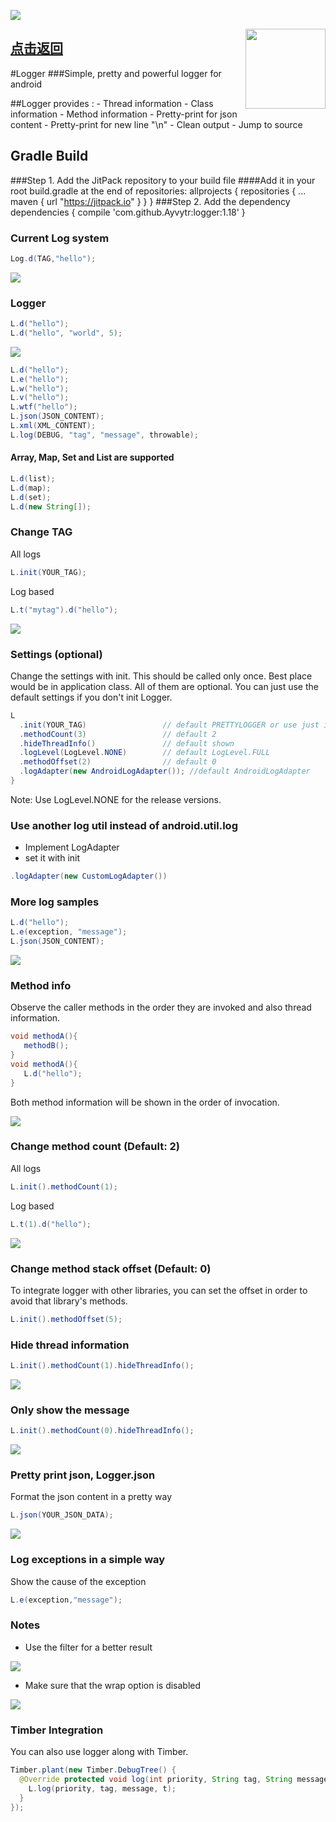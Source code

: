 [![](https://jitpack.io/v/Ayvytr/logger.svg)](https://jitpack.io/#Ayvytr/logger)

<img align="right" src='https://github.com/ayvytr/logger/blob/master/images/logger-logo.png' width='128' height='128'/>

## [点击返回](https://github.com/Ayvytr/EasyAndroid)

#Logger
###Simple, pretty and powerful logger for android

##Logger provides :
	- Thread information
	- Class information
	- Method information
	- Pretty-print for json content
	- Pretty-print for new line "\n"
	- Clean output
	- Jump to source

## Gradle Build

###Step 1. Add the JitPack repository to your build file
####Add it in your root build.gradle at the end of repositories:
	allprojects {
			repositories {
				...
				maven { url "https://jitpack.io" }
			}
		}
###Step 2. Add the dependency
	dependencies {
		        compile 'com.github.Ayvytr:logger:1.18'
		}

### Current Log system
```java
Log.d(TAG,"hello");
```

<img src='https://github.com/ayvytr/logger/blob/master/images/current-log.png'/>


### Logger
```java
L.d("hello");
L.d("hello", "world", 5);   
```
<img src='https://github.com/ayvytr/logger/blob/master/images/description.png'/>

```java
L.d("hello");
L.e("hello");
L.w("hello");
L.v("hello");
L.wtf("hello");
L.json(JSON_CONTENT);
L.xml(XML_CONTENT);
L.log(DEBUG, "tag", "message", throwable);
```

#### Array, Map, Set and List are supported
```java
L.d(list);
L.d(map);
L.d(set);
L.d(new String[]);
```

### Change TAG
All logs
```java
L.init(YOUR_TAG);
```
Log based
```java
L.t("mytag").d("hello");
```
<img src='https://github.com/ayvytr/logger/blob/master/images/custom-tag.png'/>


### Settings (optional)
Change the settings with init. This should be called only once. Best place would be in application class. All of them
 are optional. You can just use the default settings if you don't init Logger.
```java
L
  .init(YOUR_TAG)                 // default PRETTYLOGGER or use just init()
  .methodCount(3)                 // default 2
  .hideThreadInfo()               // default shown
  .logLevel(LogLevel.NONE)        // default LogLevel.FULL
  .methodOffset(2)                // default 0
  .logAdapter(new AndroidLogAdapter()); //default AndroidLogAdapter
}

```
Note: Use LogLevel.NONE for the release versions.

### Use another log util instead of android.util.log
- Implement LogAdapter
- set it with init
```java
.logAdapter(new CustomLogAdapter())
```

### More log samples
```java
L.d("hello");
L.e(exception, "message");
L.json(JSON_CONTENT);
```
<img src='https://github.com/ayvytr/logger/blob/master/images/logger-log.png'/>

### Method info
Observe the caller methods in the order they are invoked and also thread information.
```java
void methodA(){
   methodB();
}
void methodA(){
   L.d("hello");
}
```
Both method information will be shown in the order of invocation.

<img src='https://github.com/ayvytr/logger/blob/master/images/two-method-with-thread-desc.png'/>

### Change method count (Default: 2)
All logs
```java
L.init().methodCount(1);
```
Log based
```java
L.t(1).d("hello");
```

<img src='https://github.com/ayvytr/logger/blob/master/images/one-method-with-thread.png'/>

### Change method stack offset (Default: 0)
To integrate logger with other libraries, you can set the offset in order to avoid that library's methods.
```java
L.init().methodOffset(5);
```

### Hide thread information
```java
L.init().methodCount(1).hideThreadInfo();
```

<img src='https://github.com/ayvytr/logger/blob/master/images/one-method-no-header.png'/>

### Only show the message
```java
L.init().methodCount(0).hideThreadInfo();
```

<img src='https://github.com/ayvytr/logger/blob/master/images/just-content.png'/>

### Pretty print json, Logger.json
Format the json content in a pretty way
```java
L.json(YOUR_JSON_DATA);
```

<img src='https://github.com/ayvytr/logger/blob/master/images/json-log.png'/>

### Log exceptions in a simple way
Show the cause of the exception
```java
L.e(exception,"message");
```

### Notes
- Use the filter for a better result

<img src='https://github.com/ayvytr/logger/blob/master/images/filter.png'/>

- Make sure that the wrap option is disabled

<img src='https://github.com/ayvytr/logger/blob/master/images/wrap-closed.png'/>

### Timber Integration
You can also use logger along with Timber.
```java
Timber.plant(new Timber.DebugTree() {
  @Override protected void log(int priority, String tag, String message, Throwable t) {
    L.log(priority, tag, message, t);
  }
});
```

